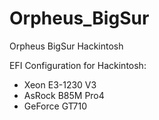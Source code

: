 # Orpheus_BigSur
Orpheus BigSur Hackintosh

EFI Configuration for Hackintosh: 
- Xeon E3-1230 V3 
- AsRock B85M Pro4 
- GeForce GT710
